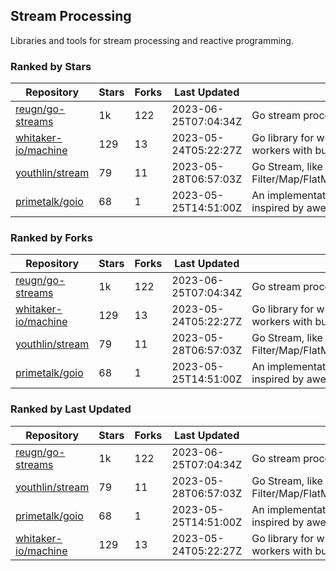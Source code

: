 ## Stream Processing

Libraries and tools for stream processing and reactive programming.

### Ranked by Stars

| Repository | Stars | Forks | Last Updated | Description | 
|------------|-------|-------|--------------|-------------|
| [reugn/go-streams](https://github.com/reugn/go-streams) | 1k | 122 | 2023-06-25T07:04:34Z |  Go stream processing library. |
| [whitaker-io/machine](https://github.com/whitaker-io/machine) | 129 | 13 | 2023-05-24T05:22:27Z |  Go library for writing and generating stream workers with built in metrics and traceability. |
| [youthlin/stream](https://github.com/youthlin/stream) | 79 | 11 | 2023-05-28T06:57:03Z |  Go Stream, like Java 8 Stream: Filter/Map/FlatMap/Peek/Sorted/ForEach/Reduce... |
| [primetalk/goio](https://github.com/primetalk/goio) | 68 | 1 | 2023-05-25T14:51:00Z |  An implementation of IO, Stream, Fiber for Golang, inspired by awesome Scala libraries cats and fs2. |

### Ranked by Forks

| Repository | Stars | Forks | Last Updated | Description | 
|------------|-------|-------|--------------|-------------|
| [reugn/go-streams](https://github.com/reugn/go-streams) | 1k | 122 | 2023-06-25T07:04:34Z |  Go stream processing library. |
| [whitaker-io/machine](https://github.com/whitaker-io/machine) | 129 | 13 | 2023-05-24T05:22:27Z |  Go library for writing and generating stream workers with built in metrics and traceability. |
| [youthlin/stream](https://github.com/youthlin/stream) | 79 | 11 | 2023-05-28T06:57:03Z |  Go Stream, like Java 8 Stream: Filter/Map/FlatMap/Peek/Sorted/ForEach/Reduce... |
| [primetalk/goio](https://github.com/primetalk/goio) | 68 | 1 | 2023-05-25T14:51:00Z |  An implementation of IO, Stream, Fiber for Golang, inspired by awesome Scala libraries cats and fs2. |

### Ranked by Last Updated

| Repository | Stars | Forks | Last Updated | Description | 
|------------|-------|-------|--------------|-------------|
| [reugn/go-streams](https://github.com/reugn/go-streams) | 1k | 122 | 2023-06-25T07:04:34Z |  Go stream processing library. |
| [youthlin/stream](https://github.com/youthlin/stream) | 79 | 11 | 2023-05-28T06:57:03Z |  Go Stream, like Java 8 Stream: Filter/Map/FlatMap/Peek/Sorted/ForEach/Reduce... |
| [primetalk/goio](https://github.com/primetalk/goio) | 68 | 1 | 2023-05-25T14:51:00Z |  An implementation of IO, Stream, Fiber for Golang, inspired by awesome Scala libraries cats and fs2. |
| [whitaker-io/machine](https://github.com/whitaker-io/machine) | 129 | 13 | 2023-05-24T05:22:27Z |  Go library for writing and generating stream workers with built in metrics and traceability. |

